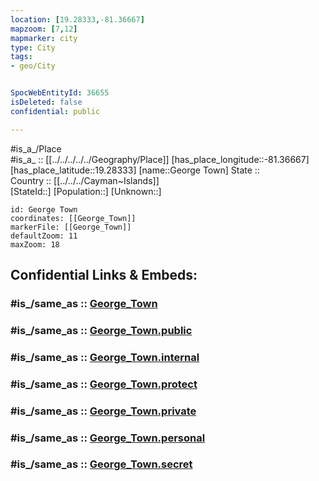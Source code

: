 ```yaml
---
location: [19.28333,-81.36667] 
mapzoom: [7,12] 
mapmarker: city 
type: City
tags:
- geo/City


SpocWebEntityId: 36655
isDeleted: false
confidential: public

---
```

#is_a_/Place  
#is_a_ :: [[../../../../../Geography/Place]] 
[has_place_longitude::-81.36667] 
[has_place_latitude::19.28333] 
[name::George Town] 
State ::  
Country :: [[../../../Cayman~Islands]]  
[StateId::] 
[Population::] 
[Unknown::] 


```leaflet
id: George Town
coordinates: [[George_Town]] 
markerFile: [[George_Town]] 
defaultZoom: 11 
maxZoom: 18
```


## Confidential Links & Embeds: 

### #is_/same_as :: [George_Town](/_Standards/Earth/Continent/America~Caribbean/Cayman~Islands/City/George_Town.md) 

### #is_/same_as :: [George_Town.public](/_public/Earth/Continent/America~Caribbean/Cayman~Islands/City/George_Town.public.md) 

### #is_/same_as :: [George_Town.internal](/_internal/Earth/Continent/America~Caribbean/Cayman~Islands/City/George_Town.internal.md) 

### #is_/same_as :: [George_Town.protect](/_protect/Earth/Continent/America~Caribbean/Cayman~Islands/City/George_Town.protect.md) 

### #is_/same_as :: [George_Town.private](/_private/Earth/Continent/America~Caribbean/Cayman~Islands/City/George_Town.private.md) 

### #is_/same_as :: [George_Town.personal](/_personal/Earth/Continent/America~Caribbean/Cayman~Islands/City/George_Town.personal.md) 

### #is_/same_as :: [George_Town.secret](/_secret/Earth/Continent/America~Caribbean/Cayman~Islands/City/George_Town.secret.md)

